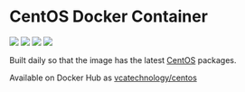 # CentOS Docker Container

[![](https://images.microbadger.com/badges/image/vcatechnology/centos.svg)](http://microbadger.com/images/vcatechnology/centos "Image Layers") [![](https://images.microbadger.com/badges/version/vcatechnology/centos.svg)](http://microbadger.com/images/vcatechnology/centos "Image Version") [![](https://images.microbadger.com/badges/license/vcatechnology/centos.svg)](https://microbadger.com/images/vcatechnology/centos "Image License")  [![](https://images.microbadger.com/badges/commit/vcatechnology/centos.svg)](https://github.com/vcatechnology/docker-centos "Image Commit")

Built daily so that the image has the latest [CentOS](https://www.centos.org/) packages.

Available on Docker Hub as [vcatechnology/centos](https://hub.docker.com/r/vcatechnology/centos/)
